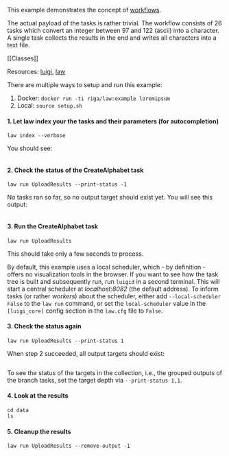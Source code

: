 This example demonstrates the concept of [workflows](http://law.readthedocs.io/en/latest/workflows.html).

The actual payload of the tasks is rather trivial. The workflow consists of 26 tasks which convert an integer between 97 and 122 (ascii) into a character. A single task collects the results in the end and writes all characters into a text file.

[[Classes]]

Resources: [luigi](http://luigi.readthedocs.io/en/stable), [law](http://law.readthedocs.io/en/latest)

There are multiple ways to setup and run this example:

1. Docker: `docker run -ti riga/law:example loremipsum`
2. Local: `source setup.sh`


#### 1. Let law index your the tasks and their parameters (for autocompletion)

```shell
law index --verbose
```

You should see:

```shell

```

#### 2. Check the status of the CreateAlphabet task

```shell
law run UploadResults --print-status -1
```

No tasks ran so far, so no output target should exist yet. You will see this output:

```shell

```


#### 3. Run the CreateAlphabet task

```shell
law run UploadResults
```

This should take only a few seconds to process.

By default, this example uses a local scheduler, which - by definition - offers no visualization tools in the browser. If you want to see how the task tree is built and subsequently run, run ``luigid`` in a second terminal. This will start a central scheduler at *localhost:8082* (the default address). To inform tasks (or rather *workers*) about the scheduler, either add ``--local-scheduler False`` to the ``law run`` command, or set the ``local-scheduler`` value in the ``[luigi_core]`` config section in the ``law.cfg`` file to ``False``.

#### 3. Check the status again

```shell
law run UploadResults --print-status 1
```

When step 2 succeeded, all output targets should exist:

```shell

```

To see the status of the targets in the collection, i.e., the grouped outputs of the branch tasks,
set the target depth via `--print-status 1,1`.

#### 4. Look at the results

```shell
cd data
ls
```

#### 5. Cleanup the results

```shell
law run UploadResults --remove-output -1
```